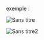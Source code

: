 exemple :

![Sans titre](https://github.com/fk-crafter/html-css-js-progress-bar/assets/127132293/0451b0cf-bc68-4783-a631-bcce56ad9c2a)

![Sans titre2](https://github.com/fk-crafter/html-css-js-progress-bar/assets/127132293/ef58d819-f7a1-470b-8949-f488af5c0ae5)
